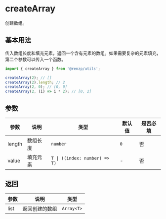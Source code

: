 # createArray

创建数组。

## 基本用法

传入数组长度和填充元素，返回一个含有元素的数组。如果需要复杂的元素填充，第二个参数可以传入一个函数。

```ts
import { createArray } from '@renzp/utils';

createArray(2); // []
createArray(2).length; // 2
createArray(2, 0); // [0, 0]
createArray(2, (i) => i * 2); // [0, 2]
```

## 参数

| 参数   | 说明     | 类型                          | 默认值 | 是否必填 |
| ------ | -------- | ----------------------------- | ------ | -------- |
| length | 数组长度 | `number`                      | `0`    | 否       |
| value  | 填充元素 | `T \| ((index: number) => T)` | -      | 否       |

## 返回

| 参数 | 说明           | 类型       |
| ---- | -------------- | ---------- |
| list | 返回创建的数组 | `Array<T>` |
